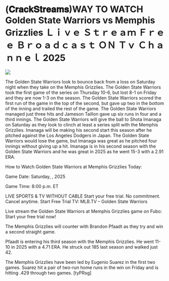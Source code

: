 # (𝐂𝐫𝐚𝐜𝐤𝐒𝐭𝐫𝐞𝐚𝐦𝐬)WAY TO WATCH Golden State Warriors vs Memphis Grizzlies Ｌｉｖｅ Ｓｔｒｅａｍ Ｆｒｅｅ Ｂｒｏａｄｃａｓｔ ＯＮ Ｔｖ Ｃｈａｎｎｅｌ  2025  
  
  
[![](https://i.imgur.com/qSNzIqt.png)](https://movie.rssnews.media/HRtgyERgI.php)  
  
The Golden State Warriors look to bounce back from a loss on Saturday night when they take on the Memphis Grizzlies. The Golden State Warriors took the first game of the series on Thursday 10-6, but lost 8-1 on Friday and they are now 1-3 on the season. The Golden State Warriors scored the first run of the game in the top of the second, but gave up two in the bottom of the inning and trailed the rest of the game. The Golden State Warriors managed just three hits and Jameson Taillon gave up six runs in four and a third innings. The Golden State Warriors will give the ball to Shota Imanaga on Saturday as they look to clinch at least a series split with the Memphis Grizzlies. Imanaga will be making his second start this season after he pitched against the Los Angeles Dodgers in Japan. The Golden State Warriors would lose the game, but Imanaga was great as he pitched four innings without giving up a hit. Imanaga is in his second season with the Golden State Warriors and he was great in 2025 as he went 15-3 with a 2.91 ERA.

How to Watch Golden State Warriors at Memphis Grizzlies Today:

Game Date: Saturday, , 2025

Game Time: 8:00 p.m. ET

LIVE SPORTS & TV WITHOUT CABLE
Start your free trial. No commitment. Cancel anytime.
Start Free Trial
TV: MLB.TV – Golden State Warriors

Live stream the Golden State Warriors at Memphis Grizzlies game on Fubo: Start your free trial now!

The Memphis Grizzlies will counter with Brandon Pfaadt as they try and win a second straight game.

Pfaadt is entering his third season with the Memphis Grizzlies. He went 11-10 in 2025 with a 4.71 ERA. He struck out 185 last season and walked just 42.

The Memphis Grizzlies have been led by Eugenio Suarez in the first two games. Suarez hit a pair of two-run home runs in the win on Friday and is hitting .429 through two games. [tyPRsg]